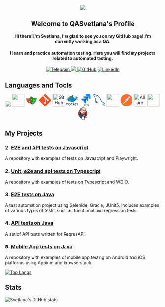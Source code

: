 <div id="header" align="center">
<img src="https://media.giphy.com/media/v1.Y2lkPTc5MGI3NjExM3NzNmZ1bnRrdnkyMnl4aTc4enU2Ym5iZXdtbjB1NnR5ZjAyZDE5NiZlcD12MV9pbnRlcm5hbF9naWZfYnlfaWQmY3Q9cw/KzJkzjggfGN5Py6nkT/giphy.gif" width="100"/>
</div>

<h2 align="center">Welcome to QASvetlana's Profile</h2>
<h4 align="center">Hi there! I'm Svetlana, i'm glad to see you on my GitHub page! I’m currently working as a QA.</h4>
<h4 align="center">I learn and practice automation testing. Here you will find my projects related to automated testing.</h4>

<p align="center">
<a href="https://t.me/SvetaAndrevaA" target="_blank">
  <img alt="Telegram" src="https://img.shields.io/badge/-Telegram-26A5E4?style=flat-square&logo=Telegram&logoColor=white" height="20">
</a>
<a href="https://mail.google.com/mail/?view=cm&to=andreevasvetlana2017@gmail.com" target="_blank">
  <img src="https://img.shields.io/badge/Gmail-D14836?style=flat-square&logo=gmail&logoColor=white" height="20">
</a>
<a href="https://github.com/QASvetlana" target="_blank"><img alt="GitHub" src="https://img.shields.io/badge/-GitHub-181717?style=flat-square&logo=GitHub&logoColor=white" height="20"></a> 
<a href="https://www.linkedin.com/in/svetlana-andreeva-a81880195/" target="_blank"><img alt="LinkedIn" src="https://img.shields.io/badge/-LinkedIn-0077B5?style=flat-square&logo=LinkedIn&logoColor=white" height="20"></a> 
</p>

## Languages and Tools
<p align="center">
  <img src="https://i.giphy.com/media/v1.Y2lkPTc5MGI3NjExY2hhc3JqaDgyN3JibTdnaG5najE5bGthcWw3YWpiZmtjNDNyNW9leCZlcD12MV9pbnRlcm5hbF9naWZfYnlfaWQmY3Q9Zw/SvFocn0wNMx0iv2rYz/giphy.gif" width="40"/>
  <img src="https://softfinder.ru/upload/styles/logo/public/logo/logo-2605.png?itok=vqVq1c7j" width="40" height="40"/>
  <img src="https://github.com/devicons/devicon/blob/master/icons/playwright/playwright-original.svg" title="Playwright" **alt="Playwright" width="40" height="40"/>
  <img src="https://github.com/devicons/devicon/blob/master/icons/git/git-original.svg" title="Git" **alt="Git" width="40" height="40"/>
  <img src="https://i.giphy.com/media/v1.Y2lkPTc5MGI3NjExMDdrcXF4am14YWVxeGp4MnJmMThjOThpcjQ5Zm50bXc3dHRyaXY5ZCZlcD12MV9pbnRlcm5hbF9naWZfYnlfaWQmY3Q9Zw/du3J3cXyzhj75IOgvA/giphy.gif" title="GitHub" **alt="GitHub" width="40" height="40"/>
  <img src="https://github.com/devicons/devicon/blob/master/icons/docker/docker-original-wordmark.svg" title="Docker" **alt="Docker" width="40" height="40"/>
  <img src="https://github.com/devicons/devicon/blob/master/icons/jira/jira-original-wordmark.svg" title="Jira" **alt="Jira" width="40" height="40"/>
  <img src="https://github.com/devicons/devicon/blob/master/icons/mysql/mysql-original.svg" title="MySql" **alt="MySq" width="40" height="40"/>
  <img src="https://i.giphy.com/media/v1.Y2lkPTc5MGI3NjExZWVleDFxZzBoZThhd2dxZXI3MXFycm82MTBiczJnYmdqaDJ0eXRhbyZlcD12MV9pbnRlcm5hbF9naWZfYnlfaWQmY3Q9cw/ZcdZ7ldgeIhfesqA6E/giphy.gif" width="40" height="40"/>
  <img src="https://github.com/devicons/devicon/blob/master/icons/postman/postman-original.svg" title="Postman" **alt="Postman" width="40" height="40"/>
  <img src="https://github.com/allure-framework/allure2/blob/main/.idea/icon.png" title="Allure Report" **alt="Allure Report" width="40" height="40"/>
  <img src="https://fakerjs.dev/logo.svg" width="40" height="40"/>
  <img src="https://github.com/devicons/devicon/blob/master/icons/jenkins/jenkins-original.svg" title="Jenkins" **alt="Jenkins" width="40" height="40"/>
</p>

## My Projects

### 2. [E2E and API tests on Javascript](https://github.com/QASvetlana/JavaScript-Playwright-project)
A repository with examples of tests on Javascript and Playwright.

### 2. [Unit, e2e and api tests on Typescript](https://github.com/QASvetlana/diplom)
A repository with examples of tests on Typescript and WDIO.

### 3. [E2E tests on Java](https://github.com/QASvetlana/Innostage-group)
A test automation project using Selenide, Gradle, JUnit5. Includes examples of various types of tests, such as functional and regression tests.

### 4. [API tests on Java](https://github.com/QASvetlana/ReqresAPI)
A set of API tests written for ReqresAPI. 

### 5. [Mobile App tests on Java](https://github.com/QASvetlana/browserstack-appium_mobile_tests)
A repository with examples of mobile app testing on Android and iOS platforms using Appium and browserstack.

[![Top Langs](https://github-readme-stats.vercel.app/api/top-langs/?username=QASvetlana)](https://github.com/QASvetlana/github-readme-stats)

## Stats
![Svetlana's GitHub stats](https://github-readme-stats.vercel.app/api?username=QASvetlana&show_icons=true&bg_color=D3E2FD&title_color=182D71&text_color=182D71&icon_color=B07219)





